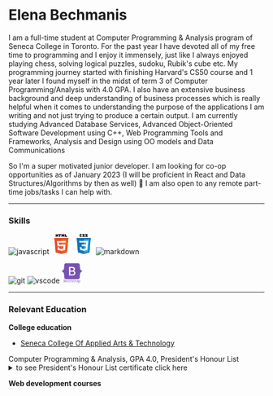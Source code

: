 # Elena Bechmanis

<p> I am a full-time student at Computer Programming & Analysis program of Seneca College in Toronto. For the past year I have devoted all of my free time to programming and I enjoy it immensely, just like I always enjoyed playing chess, solving logical puzzles, sudoku, Rubik's cube etc.
  My programming journey started with finishing Harvard's CS50 course and 1 year later I found myself in the midst of term 3 of Computer Programming/Analysis with 4.0 GPA. I also have an extensive business background and deep understanding of business processes which is really helpful when it comes to understanding the purpose of the applications I am writing and not just trying to produce a certain output. I am currently studying Advanced Database Services, Advanced Object-Oriented Software Development using C++, Web Programming Tools and Frameworks, Analysis and Design using OO models and Data Communications</p>
<p>So I'm a super motivated junior developer. I am looking for co-op opportunities as of January 2023 (I will be proficient in React and Data Structures/Algorithms by then as well) 🙌 I am also open to any remote part-time jobs/tasks I can help with. </p>

---

### Skills

<p>
<img title="JavaScript" src="./assets/javascript.png" alt="javascript" height="40"/>
<img title="HTML" src="https://raw.githubusercontent.com/devicons/devicon/master/icons/html5/html5-original-wordmark.svg" alt="html5" width="40" height="40"/>
<img title="CSS" src="https://raw.githubusercontent.com/devicons/devicon/master/icons/css3/css3-original-wordmark.svg" alt="css3" width="40" height="40"/>
<img title="Markdown" src="./assets/markdown.png" alt="markdown" height="40"/>
</p>

<p> 
<img title="Git" src="https://www.vectorlogo.zone/logos/git-scm/git-scm-icon.svg" alt="git" width="40" height="40"/>
<img title="VisualStudio" src="./assets/visual-studio-code-1.svg" alt="vscode" width="40" height="40"/>
<img title="Bootstrap" src="https://raw.githubusercontent.com/devicons/devicon/master/icons/bootstrap/bootstrap-plain-wordmark.svg" alt="bootstrap" width="40" height="40"/>
</p>

---

### Relevant Education

**College education**
- [Seneca College Of Applied Arts & Technology](https://www.senecacollege.ca/programs/fulltime/CPA.html)
<summary>Computer Programming & Analysis, GPA 4.0, President's Honour List</summary>
<details><summary>to see President's Honour List certificate click here</summary>
  <p><img width="50%" src="./imgs/Presidents_Honour_List.jpg"></p>
   </details>

**Web development courses**


